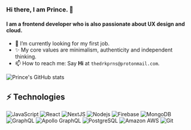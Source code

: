 ### Hi there, I am Prince. 👋

#### I am a frontend developer who is also passionate about UX design and cloud.

- 🔭 I’m currently looking for my first job.
- ✨ My core values are minimalism, authenticity and independent thinking.
- 📫 How to reach me: Say **Hi** at `thedrkprns@protonmail.com`.


![Prince's GitHub stats](https://github-readme-stats.vercel.app/api?username=drkPrince&hide=contribs,prs)

## ⚡ Technologies

![JavaScript](https://img.shields.io/badge/-JavaScript-black?style=flat-square&logo=javascript)
![React](https://img.shields.io/badge/-React-black?style=flat-square&logo=react)
![NextJS](https://img.shields.io/badge/-Next.js-black?style=flat-square&logo=Next.js)
![Nodejs](https://img.shields.io/badge/-Nodejs-black?style=flat-square&logo=Node.js)
![Firebase](https://img.shields.io/badge/-Firebase-black?style=flat-square&logo=firebase)
![MongoDB](https://img.shields.io/badge/-MongoDB-black?style=flat-square&logo=mongodb)
![GraphQL](https://img.shields.io/badge/-GraphQL-black?style=flat-square&logo=graphql)
![Apollo GraphQL](https://img.shields.io/badge/-Apollo%20GraphQL-black?style=flat-square&logo=apollo-graphql)
![PostgreSQL](https://img.shields.io/badge/-PostgreSQL-black?style=flat-square&logo=postgresql)
![Amazon AWS](https://img.shields.io/badge/Amazon%20AWS-black?style=flat-square&logo=amazon-aws)
![Git](https://img.shields.io/badge/-Git-black?style=flat-square&logo=git)
